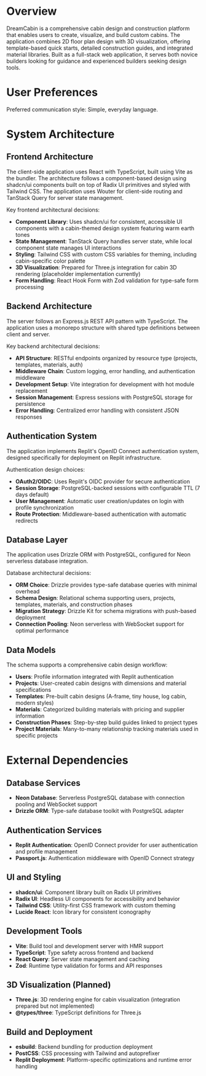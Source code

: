 # Overview

DreamCabin is a comprehensive cabin design and construction platform that enables users to create, visualize, and build custom cabins. The application combines 2D floor plan design with 3D visualization, offering template-based quick starts, detailed construction guides, and integrated material libraries. Built as a full-stack web application, it serves both novice builders looking for guidance and experienced builders seeking design tools.

# User Preferences

Preferred communication style: Simple, everyday language.

# System Architecture

## Frontend Architecture
The client-side application uses React with TypeScript, built using Vite as the bundler. The architecture follows a component-based design using shadcn/ui components built on top of Radix UI primitives and styled with Tailwind CSS. The application uses Wouter for client-side routing and TanStack Query for server state management.

Key frontend architectural decisions:
- **Component Library**: Uses shadcn/ui for consistent, accessible UI components with a cabin-themed design system featuring warm earth tones
- **State Management**: TanStack Query handles server state, while local component state manages UI interactions
- **Styling**: Tailwind CSS with custom CSS variables for theming, including cabin-specific color palette
- **3D Visualization**: Prepared for Three.js integration for cabin 3D rendering (placeholder implementation currently)
- **Form Handling**: React Hook Form with Zod validation for type-safe form processing

## Backend Architecture
The server follows an Express.js REST API pattern with TypeScript. The application uses a monorepo structure with shared type definitions between client and server.

Key backend architectural decisions:
- **API Structure**: RESTful endpoints organized by resource type (projects, templates, materials, auth)
- **Middleware Chain**: Custom logging, error handling, and authentication middleware
- **Development Setup**: Vite integration for development with hot module replacement
- **Session Management**: Express sessions with PostgreSQL storage for persistence
- **Error Handling**: Centralized error handling with consistent JSON responses

## Authentication System
The application implements Replit's OpenID Connect authentication system, designed specifically for deployment on Replit infrastructure.

Authentication design choices:
- **OAuth2/OIDC**: Uses Replit's OIDC provider for secure authentication
- **Session Storage**: PostgreSQL-backed sessions with configurable TTL (7 days default)
- **User Management**: Automatic user creation/updates on login with profile synchronization
- **Route Protection**: Middleware-based authentication with automatic redirects

## Database Layer
The application uses Drizzle ORM with PostgreSQL, configured for Neon serverless database integration.

Database architectural decisions:
- **ORM Choice**: Drizzle provides type-safe database queries with minimal overhead
- **Schema Design**: Relational schema supporting users, projects, templates, materials, and construction phases
- **Migration Strategy**: Drizzle Kit for schema migrations with push-based deployment
- **Connection Pooling**: Neon serverless with WebSocket support for optimal performance

## Data Models
The schema supports a comprehensive cabin design workflow:
- **Users**: Profile information integrated with Replit authentication
- **Projects**: User-created cabin designs with dimensions and material specifications
- **Templates**: Pre-built cabin designs (A-frame, tiny house, log cabin, modern styles)
- **Materials**: Categorized building materials with pricing and supplier information
- **Construction Phases**: Step-by-step build guides linked to project types
- **Project Materials**: Many-to-many relationship tracking materials used in specific projects

# External Dependencies

## Database Services
- **Neon Database**: Serverless PostgreSQL database with connection pooling and WebSocket support
- **Drizzle ORM**: Type-safe database toolkit with PostgreSQL adapter

## Authentication Services
- **Replit Authentication**: OpenID Connect provider for user authentication and profile management
- **Passport.js**: Authentication middleware with OpenID Connect strategy

## UI and Styling
- **shadcn/ui**: Component library built on Radix UI primitives
- **Radix UI**: Headless UI components for accessibility and behavior
- **Tailwind CSS**: Utility-first CSS framework with custom theming
- **Lucide React**: Icon library for consistent iconography

## Development Tools
- **Vite**: Build tool and development server with HMR support
- **TypeScript**: Type safety across frontend and backend
- **React Query**: Server state management and caching
- **Zod**: Runtime type validation for forms and API responses

## 3D Visualization (Planned)
- **Three.js**: 3D rendering engine for cabin visualization (integration prepared but not implemented)
- **@types/three**: TypeScript definitions for Three.js

## Build and Deployment
- **esbuild**: Backend bundling for production deployment
- **PostCSS**: CSS processing with Tailwind and autoprefixer
- **Replit Deployment**: Platform-specific optimizations and runtime error handling